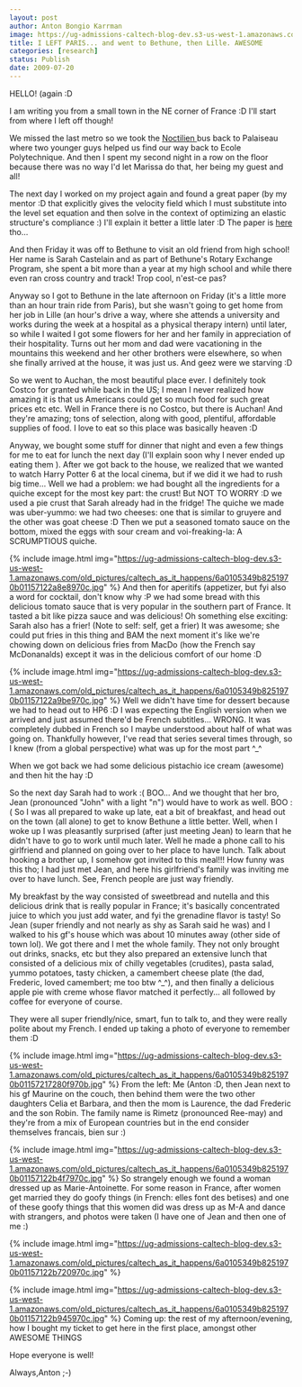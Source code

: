 ```yaml
---
layout: post
author: Anton Bongio Karrman
image: https://ug-admissions-caltech-blog-dev.s3-us-west-1.amazonaws.com/old_pictures/caltech_as_it_happens/6a0105349b8251970b01157216477f970b.jpg
title: I LEFT PARIS... and went to Bethune, then Lille. AWESOME
categories: [research]
status: Publish
date: 2009-07-20
---
```



HELLO! (again :D

I am writing you from a small town in the NE corner of France :D I'll start from where I left off though!

We missed the last metro so we took the <a href="https://en.wikipedia.org/wiki/Noctilien" target="_blank">Noctilien </a>bus back to Palaiseau where two younger guys helped us find our way back to Ecole Polytechnique. And then I spent my second night in a row on the floor because there was no way I'd let Marissa do that, her being my guest and all!

The next day I worked on my project again and found a great paper (by my mentor :D that explicitly gives the velocity field which I must substitute into the level set equation and then solve in the context of optimizing an elastic structure's compliance :) I'll explain it better a little later :D The paper is <a href="https://www.cmap.polytechnique.fr/%7Ejouve/papers/cras.pdf" target="_blank">here</a> tho...

And then Friday it was off to Bethune to visit an old friend from high school! Her name is Sarah Castelain and as part of Bethune's Rotary Exchange Program, she spent a bit more than a year at my high school and while there even ran cross country and track! Trop cool, n'est-ce pas?

Anyway so I got to Bethune in the late afternoon on Friday (it's a little more than an hour train ride from Paris), but she wasn't going to get home from her job in Lille (an hour's drive a way, where she attends a university and works during the week at a hospital as a physical therapy intern) until later, so while I waited I got some flowers for her and her family in appreciation of their hospitality. Turns out her mom and dad were vacationing in the mountains this weekend and her other brothers were elsewhere, so when she finally arrived at the house, it was just us. And geez were we starving :D 

So we went to Auchan, the most beautiful place ever. I definitely took Costco for granted while back in the US; I mean I never realized how amazing it is that us Americans could get so much food for such great prices etc etc. Well in France there is no Costco, but there is Auchan! And they're amazing; tons of selection, along with good, plentiful, affordable supplies of food. I love to eat so this place was basically heaven :D

Anyway, we bought some stuff for dinner that night and even a few things for me to eat for lunch the next day (I'll explain soon why I never ended up eating them ). After we got back to the house, we realized that we wanted to watch Harry Potter 6 at the local cinema, but if we did it we had to rush big time... Well we had a problem: we had bought all the ingredients for a quiche except for the most key part: the crust! But NOT TO WORRY :D we used a pie crust that Sarah already had in the fridge! The quiche we made was uber-yummo: we had two cheeses: one that is similar to gruyere and the other was goat cheese :D Then we put a seasoned tomato sauce on the bottom, mixed the eggs with sour cream and voi-freaking-la: A SCRUMPTIOUS quiche.


{% include image.html img="https://ug-admissions-caltech-blog-dev.s3-us-west-1.amazonaws.com/old_pictures/caltech_as_it_happens/6a0105349b8251970b01157122a8e8970c.jpg" %}
And then for aperitifs (appetizer, but fyi also a word for cocktail, don't know why :P we had some bread with this delicious tomato sauce that is very popular in the southern part of France. It tasted a bit like pizza sauce and was delicious! Oh something else exciting: Sarah also has a frier! (Note to self: self, get a frier) It was awesome; she could put fries in this thing and BAM the next moment it's like we're chowing down on delicious fries from MacDo (how the French say McDonanalds) except it was in the delicious comfort of our home :D

{% include image.html img="https://ug-admissions-caltech-blog-dev.s3-us-west-1.amazonaws.com/old_pictures/caltech_as_it_happens/6a0105349b8251970b01157122a9be970c.jpg" %}
Well we didn't have time for dessert because we had to head out to HP6 :D I was expecting the English version when we arrived and just assumed there'd be French subtitles... WRONG. It was completely dubbed in French so I maybe understood about half of what was going on. Thankfully however, I've read that series several times through, so I knew (from a global perspective) what was up for the most part ^_^

When we got back we had some delicious pistachio ice cream (awesome) and then hit the hay :D

So the next day Sarah had to work :( BOO... And we thought that her bro, Jean (pronounced "John" with a light "n") would have to work as well. BOO :( So I was all prepared to wake up late, eat a bit of breakfast, and head out on the town (all alone) to get to know Bethune a little better. Well, when I woke up I was pleasantly surprised (after just meeting Jean) to learn that he didn't have to go to work until much later. Well he made a phone call to his girlfriend and planned on going over to her place to have lunch. Talk about hooking a brother up, I somehow got invited to this meal!!! How funny was this tho; I had just met Jean, and here his girlfriend's family was inviting me over to have lunch. See, French people are just way friendly.

My breakfast by the way consisted of sweetbread and nutella and this delicious drink that is really popular in France; it's basically concentrated juice to which you just add water, and fyi the grenadine flavor is tasty! So Jean (super friendly and not nearly as shy as Sarah said he was) and I walked to his gf's house which was about 10 minutes away (other side of town lol). We got there and I met the whole family. They not only brought out drinks, snacks, etc but they also prepared an extensive lunch that consisted of a delicious mix of chilly vegetables (crudites), pasta salad, yummo potatoes, tasty chicken, a camembert cheese plate (the dad, Frederic, loved camembert; me too btw ^_^), and then finally a delicious apple pie with creme whose flavor matched it perfectly... all followed by coffee for everyone of course.

They were all super friendly/nice, smart, fun to talk to, and they were really polite about my French. I ended up taking a photo of everyone to remember them :D

{% include image.html img="https://ug-admissions-caltech-blog-dev.s3-us-west-1.amazonaws.com/old_pictures/caltech_as_it_happens/6a0105349b8251970b01157217280f970b.jpg" %}
From the left: Me (Anton :D, then Jean next to his gf Maurine on the couch, then behind them were the two other daughters Celia et Barbara, and then the mom is Laurence, the dad Frederic and the son Robin. The family name is Rimetz (pronounced Ree-may) and they're from a mix of European countries but in the end consider themselves francais, bien sur :)

{% include image.html img="https://ug-admissions-caltech-blog-dev.s3-us-west-1.amazonaws.com/old_pictures/caltech_as_it_happens/6a0105349b8251970b01157122b4f7970c.jpg" %}
So strangely enough we found a woman dressed up as Marie-Antoinette. For some reason in France, after women get married they do goofy things (in French: elles font des betises) and one of these goofy things that this women did was dress up as M-A and dance with strangers, and photos were taken (I have one of Jean and then one of me :)

{% include image.html img="https://ug-admissions-caltech-blog-dev.s3-us-west-1.amazonaws.com/old_pictures/caltech_as_it_happens/6a0105349b8251970b01157122b720970c.jpg" %}


{% include image.html img="https://ug-admissions-caltech-blog-dev.s3-us-west-1.amazonaws.com/old_pictures/caltech_as_it_happens/6a0105349b8251970b01157122b945970c.jpg" %}
Coming up: the rest of my afternoon/evening, how I bought my ticket to get here in the first place, amongst other AWESOME THINGS

Hope everyone is well!

Always,Anton ;-)

